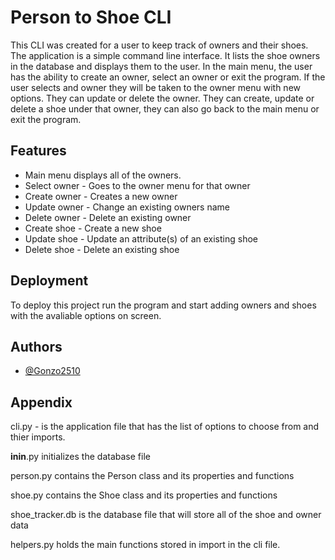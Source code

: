 
# Person to Shoe CLI

This CLI was created for a user to keep track of owners and their shoes. The application is a simple command line interface. It lists the shoe owners in the database and displays them to the user. In the main menu, the user has the ability to create an owner, select an owner or exit the program. If the user selects and owner they will be taken to the owner menu with new options. They can update or delete the owner. They can create, update or delete a shoe under that owner, they can also go back to the main menu or exit the program. 
## Features

- Main menu displays all of the owners. 
- Select owner - Goes to the owner menu for that owner
- Create owner - Creates a new owner
- Update owner - Change an existing owners name
- Delete owner - Delete an existing owner
- Create shoe - Create a new shoe
- Update shoe - Update an attribute(s) of an existing shoe
- Delete shoe - Delete an existing shoe
## Deployment

To deploy this project run the program and start adding owners and shoes with the avaliable options on screen.


## Authors

- [@Gonzo2510](https://github.com/Gonzo2510)


## Appendix

cli.py - is the application file that has the list of options to choose from and thier imports. 

__inin__.py initializes the database file

person.py contains the Person class and its properties and functions

shoe.py contains the Shoe class and its properties and functions

shoe_tracker.db is the database file that will store all of the shoe and owner data

helpers.py holds the main functions stored in import in the cli file. 
